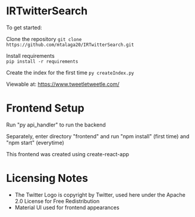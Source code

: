 # IRTwitterSearch	
To get started:	

Clone the repository
`git clone https://github.com/mtalaga20/IRTwitterSearch.git`

Install requirements	
`pip install -r requirements`	

Create the index for the first time
`py createIndex.py`

Viewable at: https://www.tweetletweetle.com/

# Frontend Setup
Run "py api_handler" to run the backend

Separately, enter directory "frontend" and run "npm install" (first time) and "npm start" (everytime)

This frontend was created using create-react-app

# Licensing Notes
- The Twitter Logo is copyright by Twitter, used here under the Apache 2.0 License for Free Redistribution
- Material UI used for frontend appearances
